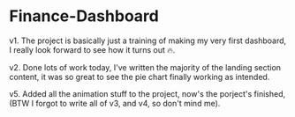 # Finance-Dashboard

v1. The project is basically just a training of making my very first dashboard, I really look forward to see how it turns out 🔥.

v2. Done lots of work today, I've written the majority of the landing section content, it was so great to see the pie chart finally working as intended.

v5. Added all the animation stuff to the project, now's the porject's finished, (BTW I forgot to write all of v3, and v4, so don't mind me).
